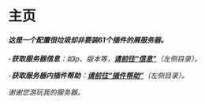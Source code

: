 # 主页

#### *这是一个配置很垃圾却非要装61个插件的屑服务器。*



-***获取服务器信息**：如ip、版本等，<u>**请前往“信息”**</u>（左侧目录）。*

-***获取服务器内插件帮助**：<u>**请前往“插件帮助”**</u>（左侧目录）。*



*谢谢您游玩我的服务器。*

